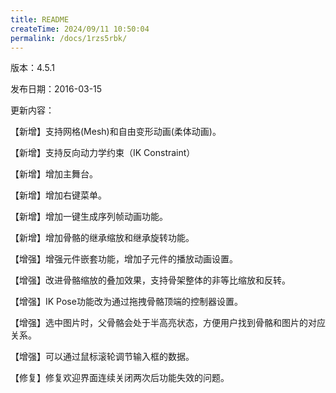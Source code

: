 ```yaml
---
title: README
createTime: 2024/09/11 10:50:04
permalink: /docs/1rzs5rbk/
---
```

版本：4.5.1

发布日期：2016-03-15

更新内容：

【新增】支持网格(Mesh)和自由变形动画(柔体动画)。

【新增】支持反向动力学约束（IK Constraint）

【新增】增加主舞台。

【新增】增加右键菜单。

【新增】增加一键生成序列帧动画功能。

【新增】增加骨骼的继承缩放和继承旋转功能。

【增强】增强元件嵌套功能，增加子元件的播放动画设置。

【增强】改进骨骼缩放的叠加效果，支持骨架整体的非等比缩放和反转。

【增强】IK Pose功能改为通过拖拽骨骼顶端的控制器设置。

【增强】选中图片时，父骨骼会处于半高亮状态，方便用户找到骨骼和图片的对应关系。

【增强】可以通过鼠标滚轮调节输入框的数据。

【修复】修复欢迎界面连续关闭两次后功能失效的问题。
